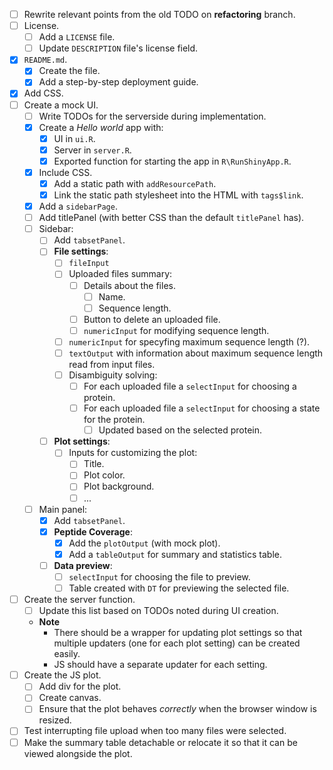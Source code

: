  - [ ] Rewrite relevant points from the old TODO on **refactoring** branch.
 - [ ] License.
    - [ ] Add a `LICENSE` file.
    - [ ] Update `DESCRIPTION` file's license field.
 - [x] `README.md`.
    - [x] Create the file.
    - [x] Add a step-by-step deployment guide.
 - [x] Add CSS.
 - [ ] Create a mock UI.
    - [ ] Write TODOs for the serverside during implementation.
    - [x] Create a *Hello world* app with:
        - [x] UI in `ui.R`.
        - [x] Server in `server.R`.
        - [x] Exported function for starting the app in `R\RunShinyApp.R`.
    - [x] Include CSS.
        - [x] Add a static path with `addResourcePath`.
        - [x] Link the static path stylesheet into the HTML with `tags$link`.
    - [x] Add a `sidebarPage`.
    - [ ] Add titlePanel (with better CSS than the default `titlePanel` has).
    - [ ] Sidebar:
        - [ ] Add `tabsetPanel`.
        - [ ] **File settings**:
            - [ ] `fileInput`
            - [ ] Uploaded files summary:
                - [ ] Details about the files.
                    - [ ] Name.
                    - [ ] Sequence length.
                - [ ] Button to delete an uploaded file.
                - [ ] `numericInput` for modifying sequence length.
            - [ ] `numericInput` for specyfing maximum sequence length (?).
            - [ ] `textOutput` with information about maximum sequence length read from input files.
            - [ ] Disambiguity solving:
                - [ ] For each uploaded file a `selectInput` for choosing a protein.
                - [ ] For each uploaded file a `selectInput` for choosing a state for the protein.
                    - [ ] Updated based on the selected protein.
        - [ ] **Plot settings**:
            - [ ] Inputs for customizing the plot:
                - [ ] Title.
                - [ ] Plot color.
                - [ ] Plot background.
                - [ ] ...
    - [ ] Main panel:
        - [x] Add `tabsetPanel`.
        - [x] **Peptide Coverage**:
            - [x] Add the `plotOutput` (with mock plot).
            - [x] Add a `tableOutput` for summary and statistics table.
        - [ ] **Data preview**:
            - [ ] `selectInput` for choosing the file to preview.
            - [ ] Table created with `DT` for previewing the selected file.
 - [ ] Create the server function.
    - [ ] Update this list based on TODOs noted during UI creation.
    - **Note**
        - There should be a wrapper for updating plot settings so that multiple updaters (one for each plot setting) can be created easily. 
        - JS should have a separate updater for each setting.
 - [ ] Create the JS plot.
    - [ ] Add div for the plot.
    - [ ] Create canvas.
    - [ ] Ensure that the plot behaves *correctly* when the browser window is resized.
 - [ ] Test interrupting file upload when too many files were selected.
 - [ ] Make the summary table detachable or relocate it so that it can be viewed alongside the plot.
